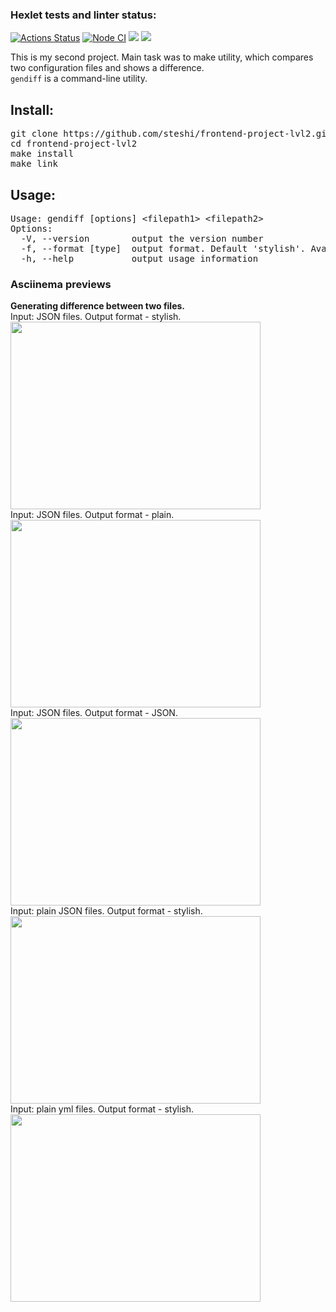 ### Hexlet tests and linter status:
[![Actions Status](https://github.com/steshi/frontend-project-lvl2/workflows/hexlet-check/badge.svg)](https://github.com/steshi/frontend-project-lvl2/actions)
[![Node CI](https://github.com/steshi/frontend-project-lvl2/actions/workflows/nodejs.yml/badge.svg)](https://github.com/steshi/frontend-project-lvl2/actions/workflows/nodejs.yml)
<a href="https://codeclimate.com/github/steshi/frontend-project-lvl2/maintainability"><img src="https://api.codeclimate.com/v1/badges/984a1da5cb4188c46ec9/maintainability" /></a>
<a href="https://codeclimate.com/github/steshi/frontend-project-lvl2/test_coverage"><img src="https://api.codeclimate.com/v1/badges/984a1da5cb4188c46ec9/test_coverage" /></a>

This is my second project. Main task was to make utility, which compares two configuration files and shows a difference.<br>
`gendiff` is a command-line utility.

<h2>Install: </h2>
<pre>git clone https://github.com/steshi/frontend-project-lvl2.git
cd frontend-project-lvl2
make install
make link</pre>

<h2>Usage:</h2>
<pre>Usage: gendiff [options] &lt;filepath1&gt; &lt;filepath2&gt;
Options:
  -V, --version        output the version number
  -f, --format [type]  output format. Default 'stylish'. Available: 'stylish', 'plain', 'json'.
  -h, --help           output usage information
</pre>
<h3>Asciinema previews</h3>

<b>Generating difference between two files.</b><br> 
Input: JSON files. Output format - stylish.<br>
<a href="https://asciinema.org/a/395683" target="_blank"><img src="https://asciinema.org/a/395683.svg" width="400" height="300" /></a><br>
Input: JSON files. Output format - plain.<br>
<a href="https://asciinema.org/a/396129" target="_blank"><img src="https://asciinema.org/a/396129.svg" width="400" height="300" /></a><br>
Input: JSON files. Output format - JSON.<br>
<a href="https://asciinema.org/a/396456" target="_blank"><img src="https://asciinema.org/a/396456.svg" width="400" height="300" /></a><br>
Input: plain JSON files. Output format - stylish.<br>
<a href="https://asciinema.org/a/396459" target="_blank"><img src="https://asciinema.org/a/396459.svg" width="400" height="300" /></a><br>
Input: plain yml files. Output format - stylish.<br>
<a href="https://asciinema.org/a/396461" target="_blank"><img src="https://asciinema.org/a/396461.svg" width="400" height="300" /></a><br>
